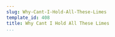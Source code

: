 ```yaml
---
slug: Why-Cant-I-Hold-All-These-Limes
template_id: 408
title: Why Cant I Hold All These Limes
...
```

